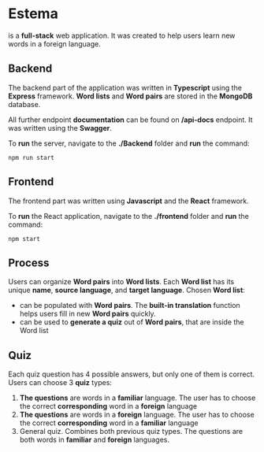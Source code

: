 # Estema
is a **full-stack** web application. It was created to help users learn new words in a foreign language. 
## Backend
The backend part of the application was written in **Typescript** using the **Express** framework.
__Word lists__ and __Word pairs__ are stored in the **MongoDB** database.

All further endpoint __documentation__ can be found on **/api-docs** endpoint. It was written using the **Swagger**.

To __run__ the server, navigate to the **./Backend** folder and __run__ the command: 
```
npm run start
```
## Frontend
The frontend part was written using **Javascript** and the **React** framework. 

To __run__ the React application, navigate to the **./frontend** folder and __run__ the command:
```
npm start
```
## Process
Users can organize __Word pairs__ into __Word lists__. Each __Word list__ has its unique __name__, __source language__, and __target language__. 
Chosen __Word list__:
- can be populated with __Word pairs__. The **built-in translation** function helps users fill in new __Word pairs__ quickly.
- can be used to **generate a quiz** out of __Word pairs__, that are inside the Word list
## Quiz
Each quiz question has 4 possible answers, but only one of them is correct.
Users can choose 3 __quiz__ types:
1. __The questions__ are words in a __familiar__ language. The user has to choose the correct __corresponding__ word in a __foreign__ language
2. __The questions__ are words in a __foreign__ language. The user has to choose the correct __corresponding__ word in a __familiar__ language
3. General quiz. Combines both previous quiz types. The questions are both words in __familiar__ and __foreign__ languages.

